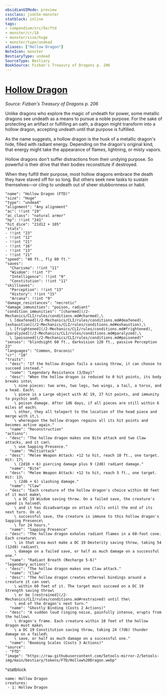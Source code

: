 ```yaml
---
obsidianUIMode: preview
cssclass: json5e-monster
statblock: inline
tags:
- compendium/src/5e/ftd
- monster/cr/18
- monster/size/huge
- monster/type/undead
aliases: ["Hollow Dragon"]
NoteIcon: monster
BestiaryType: undead
SourceType: Bestiary
BookSource: Fizban's Treasury of Dragons p. 206
---
```

# [Hollow Dragon](2-Mechanics/CLI/bestiary/undead/hollow-dragon-ftd.md)
*Source: Fizban's Treasury of Dragons p. 206*  

Unlike dragons who explore the magic of undeath for power, some metallic dragons see undeath as a means to pursue a noble purpose. For the sake of protecting an artifact or fulfilling an oath, a dragon might transform into a hollow dragon, accepting undeath until that purpose is fulfilled.

As the name suggests, a hollow dragon is the husk of a metallic dragon's hide, filled with radiant energy. Depending on the dragon's original kind, that energy might take the appearance of flames, lightning, or misty vapors.

Hollow dragons don't suffer distractions from their undying purpose. So powerful is their drive that their bodies reconstitute if destroyed.

When they fulfill their purpose, most hollow dragons embrace the death they have staved off for so long. But others seek new tasks to sustain themselves—or cling to undeath out of sheer stubbornness or habit.

```statblock
"name": "Hollow Dragon (FTD)"
"size": "Huge"
"type": "undead"
"alignment": "Any alignment"
"ac": !!int "19"
"ac_class": "natural armor"
"hp": !!int "241"
"hit_dice": "21d12 + 105"
"stats":
- !!int "23"
- !!int "12"
- !!int "21"
- !!int "16"
- !!int "13"
- !!int "21"
"speed": "40 ft., fly 80 ft."
"saves":
  "Charisma": !!int "11"
  "Wisdom": !!int "7"
  "Intelligence": !!int "9"
  "Constitution": !!int "11"
"skillsaves":
  "Perception": !!int "13"
  "History": !!int "15"
  "Arcana": !!int "9"
"damage_resistances": "necrotic"
"damage_immunities": "poison, radiant"
"condition_immunities": "[charmed](/2-Mechanics/CLI/rules/conditions.md#charmed),\
  \ [deafened](/2-Mechanics/CLI/rules/conditions.md#deafened), [exhaustion](/2-Mechanics/CLI/rules/conditions.md#exhaustion),\
  \ [frightened](/2-Mechanics/CLI/rules/conditions.md#frightened), [paralyzed](/2-Mechanics/CLI/rules/conditions.md#paralyzed),\
  \ [poisoned](/2-Mechanics/CLI/rules/conditions.md#poisoned)"
"senses": "blindsight 60 ft., darkvision 120 ft., passive Perception 23"
"languages": "Common, Draconic"
"cr": "18"
"traits":
- "desc": "If the hollow dragon fails a saving throw, it can choose to succeed instead."
  "name": "Legendary Resistance (3/Day)"
- "desc": "When the hollow dragon is reduced to 0 hit points, its body breaks into\
    \ nine pieces: two arms, two legs, two wings, a tail, a torso, and a head. Each\
    \ piece is a Large object with AC 19, 27 hit points, and immunity to psychic and\
    \ poison damage. After 1d6 days, if all pieces are still within 6 miles of each\
    \ other, they all teleport to the location of the head piece and merge with it,\
    \ whereupon the hollow dragon regains all its hit points and becomes active again."
  "name": "Reconstruction"
"actions":
- "desc": "The hollow dragon makes one Bite attack and two Claw attacks, and it can\
    \ use Sapping Presence."
  "name": "Multiattack"
- "desc": "Melee Weapon Attack: +12 to hit, reach 10 ft., one target. Hit: 17\
    \ (2d10 + 6) piercing damage plus 9 (2d8) radiant damage."
  "name": "Bite"
- "desc": "Melee Weapon Attack: +12 to hit, reach 5 ft., one target. Hit: 13\
    \ (2d6 + 6) slashing damage."
  "name": "Claw"
- "desc": "Each creature of the hollow dragon's choice within 60 feet of it must make\
    \ a DC 19 Wisdom saving throw. On a failed save, the creature's speed is halved\
    \ and it has disadvantage on attack rolls until the end of its next turn. On a\
    \ successful save, the creature is immune to this hollow dragon's Sapping Presence\
    \ for 24 hours."
  "name": "Sapping Presence"
- "desc": "The hollow dragon exhales radiant flames in a 60-foot cone. Each creature\
    \ in that area must make a DC 19 Dexterity saving throw, taking 54 (12d8) radiant\
    \ damage on a failed save, or half as much damage on a successful one."
  "name": "Radiant Breath (Recharge 5-6)"
"legendary_actions":
- "desc": "The hollow dragon makes one Claw attack."
  "name": "Claw"
- "desc": "The hollow dragon creates ethereal bindings around a creature it can see\
    \ within 60 feet of it. The target must succeed on a DC 19 Strength saving throw\
    \ or be [restrained](/2-Mechanics/CLI/rules/conditions.md#restrained) until the\
    \ end of the dragon's next turn."
  "name": "Ghostly Binding (Costs 2 Actions)"
- "desc": "A sudden loud ringing noise, painfully intense, erupts from the hollow\
    \ dragon's frame. Each creature within 10 feet of the hollow dragon must make\
    \ a DC 19 Constitution saving throw, taking 24 (7d6) thunder damage on a failed\
    \ save, or half as much damage on a successful one."
  "name": "Booming Scales (Costs 3 Actions)"
"source":
- "FTD"
"image": "https://raw.githubusercontent.com/5etools-mirror-2/5etools-img/main/bestiary/tokens/FTD/Hollow%20Dragon.webp"
```
^statblock

```encounter-table
name: Hollow Dragon
creatures:
 - 1: Hollow Dragon
```